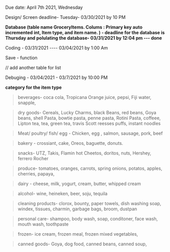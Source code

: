 Due date: April 7th 2021, Wednesday 

Design/ Screen deadline-  Tuesday- 03/30/2021 by 10 PM 

**Database (table name GroceryItems. Colums : Primary key auto incremented int, Item type, and item name. ) - deadline for the database is Thursday and polulating the database- 03/31/2021 by 12:04 pm --- done** 

Coding - 03/31/2021 ---- 03/04/2021 by 1:00 Am 

Save - function 

// add another table for list 





Debuging - 03/04/2021 - 03/7/2021 by 10:00 PM





















**category for the item type**

> beverages- coca cola, Tropicana Orange juice, pepsi, Fiji water, snapple, 

> dry goods- Cereals, Lucky Charms, black Beans, red beans,  Goya beans, shell Pasta, bowtie pasta,  penne pasta, Rotini Pasta,  coffeee, Lipton tea, tea, green tea, travis Scott reesses puffs, instant noodles

> Meat/ poultry/ fish/ egg - Chicken, egg , salmon, sausage, pork, beef 

>  bakery - crossiant, cake, Oreos, baguette, donuts.

> snacks- UTZ, Takis, Flamin hot Cheetos, doritos, nuts, Hershey, ferrero Rocher

> produce- tomatoes, oranges, carrots, spring onions, potatos, apples, cherries, papaya, 

> dairy - cheese, milk, yogurt, cream, butter, whipped cream 











> alcohol- wine, heineken, beer, soju, tequila

> cleaning products- clorox, bounty, paper towels, dish washing soap, windex, tissues, charmin, garbage bags, broom, dustpan 

> personal care- shampoo, body wash, soap, conditoner, face wash, mouth wash, toothpaste

> frozen- ice cream, frozen meal, frozen mixed vegetables, 

> canned goods- Goya, dog food, canned beans, canned soup, 



